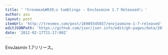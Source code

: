 ```yaml
---
title: '『trevmex&#039;s tumblings - EnvJasmine 1.7 Released!』'
author: azu
layout: post
itemUrl: 'http://trevmex.com/post/16905545657/envjasmine-1-7-released'
editJSONPath: 'https://github.com/jser/jser.info/edit/gh-pages/data/2012/02/index.json'
date: '2012-02-17T21:17:00Z'
---
```

EnvJasmin 1.7リリース。

